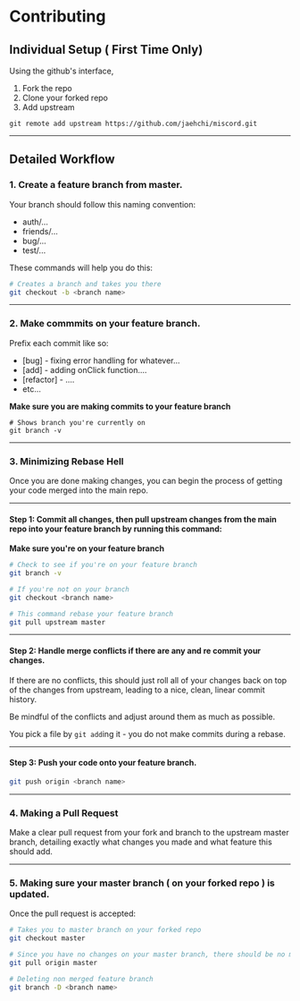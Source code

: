 # Contributing

## Individual Setup ( First Time Only)

Using the github's interface, 
  1) Fork the repo
  2) Clone your forked repo
  3) Add upstream

```
git remote add upstream https://github.com/jaehchi/miscord.git
```
---
## Detailed Workflow

### 1. Create a feature branch from master.
Your branch should follow this naming convention:
- auth/...
- friends/...
- bug/...
- test/...

These commands will help you do this:

``` bash
# Creates a branch and takes you there
git checkout -b <branch name>
```
---
### 2. Make commmits on your feature branch.
Prefix each commit like so:
- [bug] - fixing error handling for whatever...
- [add] - adding onClick function....
- [refactor] - ....
- etc...

**Make sure you are making commits to your feature branch**

```
# Shows branch you're currently on
git branch -v
```
---
### 3. Minimizing Rebase Hell

Once you are done making changes, you can begin the process of getting your code merged into the main repo. 

---
#### Step 1: Commit all changes, then pull upstream changes from the main repo into your feature branch by running this command:

**Make sure you're on your feature branch**

```bash
# Check to see if you're on your feature branch
git branch -v

# If you're not on your branch
git checkout <branch name>

# This command rebase your feature branch
git pull upstream master
```
---
#### Step 2: Handle merge conflicts if there are any and re commit your changes.

If there are no conflicts, this should just roll all of your changes back on top of the changes from upstream, leading to a
nice, clean, linear commit history.

Be mindful of the conflicts and adjust around them as much as possible.

You pick a file by `git add`ing it - you do not make commits during a
rebase.

---
#### Step 3: Push your code onto your feature branch.

```bash
git push origin <branch name>
```
---
### 4. Making a Pull Request

Make a clear pull request from your fork and branch to the upstream master branch, detailing exactly what changes you made and what feature this should add. 

---
### 5. Making sure your master branch ( on your forked repo ) is updated.

Once the pull request is accepted:

```bash
# Takes you to master branch on your forked repo
git checkout master

# Since you have no changes on your master branch, there should be no merge conflicts
git pull origin master

# Deleting non merged feature branch
git branch -D <branch name>
```



